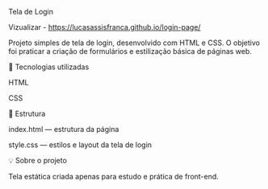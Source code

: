 Tela de Login

Vizualizar - https://lucasassisfranca.github.io/login-page/

Projeto simples de tela de login, desenvolvido com HTML e CSS.
O objetivo foi praticar a criação de formulários e estilização básica de páginas web.

🧠 Tecnologias utilizadas

HTML

CSS

📁 Estrutura

index.html — estrutura da página

style.css — estilos e layout da tela de login

💡 Sobre o projeto

Tela estática criada apenas para estudo e prática de front-end.
